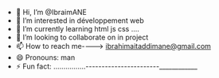 - 👋 Hi, I’m @IbraimANE
- 👀 I’m interested in développement web
- 🌱 I’m currently learning html js css ....
- 💞️ I’m looking to collaborate on in project
- 📫 How to reach me----> ibrahimaitaddimane@gmail.com
- 😄 Pronouns: man
- ⚡ Fun fact: ................-----------------------____________

<!---
IbraimANE/IbraimANE is a ✨ special ✨ repository because its `README.md` (this file) appears on your GitHub profile.
You can click the Preview link to take a look at your changes.
--->
